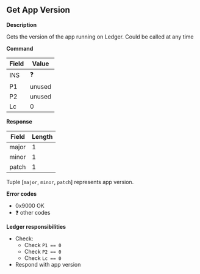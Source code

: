 ## Get App Version

**Description**

Gets the version of the app running on Ledger. 
Could be called at any time

**Command**

|Field|Value|
|-----|-----|
| INS | ❓ |
| P1 | unused |
| P2 | unused |
| Lc | 0 |

**Response**

|Field|Length|
|-----|-----|
|major| 1 |
|minor| 1 |
|patch| 1 |

Tuple [`major`, `minor`, `patch`] represents app version.


**Error codes**
- 0x9000 OK
- ❓ other codes


**Ledger responsibilities**

- Check:
  - Check `P1 == 0`
  - Check `P2 == 0`
  - Check `Lc == 0`
- Respond with app version


